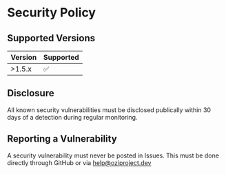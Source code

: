 # Security Policy

## Supported Versions

| Version   | Supported          |
| --------- | ------------------ |
| >1.5.x    | ✅                 |

## Disclosure

All known security vulnerabilities must be disclosed publically within 30 days of a detection during regular monitoring.

## Reporting a Vulnerability

A security vulnerability must never be posted in Issues.
This must be done directly through GitHub or via help@oziproject.dev
